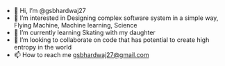 - 👋 Hi, I’m @gsbhardwaj27
- 👀 I’m interested in Designing complex software system in a simple way, Flying Machine, Machine learning, Science
- 🌱 I’m currently learning Skating with my daughter
- 💞️ I’m looking to collaborate on code that has potential to create high entropy in the world
- 📫 How to reach me gsbhardwaj27@gmail.com

<!---
gsbhardwaj27/gsbhardwaj27 is a ✨ special ✨ repository because its `README.md` (this file) appears on your GitHub profile.
You can click the Preview link to take a look at your changes.
--->

